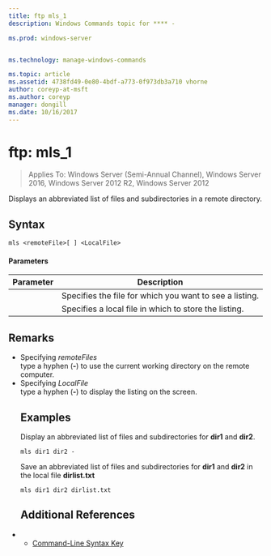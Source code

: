 ```yaml
---
title: ftp mls_1
description: Windows Commands topic for **** - 

ms.prod: windows-server


ms.technology: manage-windows-commands

ms.topic: article
ms.assetid: 4738fd49-0e80-4bdf-a773-0f973db3a710 vhorne
author: coreyp-at-msft
ms.author: coreyp
manager: dongill
ms.date: 10/16/2017
---
```

# ftp: mls_1

>Applies To: Windows Server (Semi-Annual Channel), Windows Server 2016, Windows Server 2012 R2, Windows Server 2012

Displays an abbreviated list of files and subdirectories in a remote directory.   
## Syntax  
```  
mls <remoteFile>[ ] <LocalFile>  
```  
#### Parameters  

|  Parameter   |                       Description                       |
|--------------|---------------------------------------------------------|
| <remoteFile> | Specifies the file for which you want to see a listing. |
| <LocalFile>  |  Specifies a local file in which to store the listing.  |

## Remarks  
- Specifying *remoteFiles*  
  type a hyphen (**-**) to use the current working directory on the remote computer.  
- Specifying *LocalFile*  
  type a hyphen (**-**) to display the listing on the screen.  
  ## <a name=BKMK_Examples></a>Examples  
  Display an abbreviated list of files and subdirectories for **dir1** and **dir2**.  
  ```  
  mls dir1 dir2 -  
  ```  
  Save an abbreviated list of files and subdirectories for **dir1** and **dir2** in the local file **dirlist.txt**  
  ```  
  mls dir1 dir2 dirlist.txt   
  ```  
  ## Additional References  
- - [Command-Line Syntax Key](command-line-syntax-key.md)  
